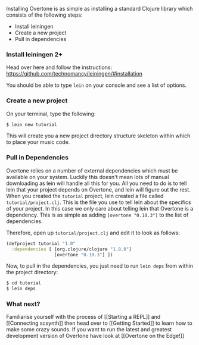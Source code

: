 Installing Overtone is as simple as installing a standard Clojure library which consists of the following steps:

* Install leiningen
* Create a new project
* Pull in dependencies

### Install leiningen 2+

Head over here and follow the instructions: https://github.com/technomancy/leiningen/#installation

You should be able to type `lein` on your console and see a list of options.

### Create a new project

On your terminal, type the following:

```sh
$ lein new tutorial
```
This will create you a new project directory structure skeleton within which to place your music code.

### Pull in Dependencies

Overtone relies on a number of external dependencies which must be available on your system. Luckily this doesn't mean lots of manual downloading as lein will handle all this for you. All you need to do is to tell lein that your project depends on Overtone, and lein will figure out the rest. When you created the `tutorial` project, lein created a file called `tutorial/project.clj`. This is the file you use to tell lein about the specifics of your project. In this case we only care about telling lein that Overtone is a dependency. This is as simple as adding `[overtone "0.10.3"]` to the list of dependencies.

Therefore, open up `tutorial/project.clj` and edit it to look as follows:

```clj
(defproject tutorial "1.0"
  :dependencies [ [org.clojure/clojure "1.8.0"]
                  [overtone "0.10.3"] ])
```

Now, to pull in the dependencies, you just need to run `lein deps` from within the project directory:

```sh
$ cd tutorial
$ lein deps
```

### What next?

Familiarise yourself with the process of [[Starting a REPL]] and [[Connecting scsynth]] then head over to [[Getting Started]] to learn how to make some crazy sounds. If you want to run the latest and greatest development version of Overtone have look at [[Overtone on the Edge!]]
